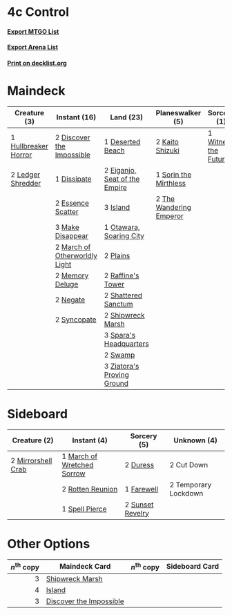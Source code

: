 # 4c Control

#### [Export MTGO List](../collection/4c%20Control/4c%20Control.txt)
#### [Export Arena List](../collection/4c%20Control/4c%20Control_arena.txt)
#### [Print on decklist.org](http://decklist.org/?deckmain=1%09Deserted%20Beach%0A2%09Discover%20the%20Impossible%0A1%09Dissipate%0A2%09Drag%20to%20the%20Bottom%0A2%09Eiganjo,%20Seat%20of%20the%20Empire%0A2%09Ertai%20Resurrected%0A2%09Essence%20Scatter%0A1%09Hullbreaker%20Horror%0A3%09Island%0A2%09Joint%20Exploration%0A2%09Kaito%20Shizuki%0A2%09Ledger%20Shredder%0A1%09Leyline%20Binding%0A3%09Make%20Disappear%0A2%09March%20of%20Otherworldly%20Light%0A2%09Memory%20Deluge%0A2%09Negate%0A1%09Otawara,%20Soaring%20City%0A2%09Plains%0A2%09Raffine's%20Tower%0A3%09Rona's%20Vortex%0A2%09Shattered%20Sanctum%0A2%09Shipwreck%20Marsh%0A1%09Sorin%20the%20Mirthless%0A3%09Spara's%20Headquarters%0A2%09Swamp%0A2%09Syncopate%0A2%09Tear%20Asunder%0A2%09The%20Wandering%20Emperor%0A1%09Witness%20the%20Future%0A3%09Ziatora's%20Proving%20Ground&deckside=2%09Cut%20Down%0A2%09Duress%0A1%09Farewell%0A1%09March%20of%20Wretched%20Sorrow%0A2%09Mirrorshell%20Crab%0A2%09Rotten%20Reunion%0A1%09Spell%20Pierce%0A2%09Sunset%20Revelry%0A2%09Temporary%20Lockdown)
# Maindeck

|                                         Creature (3)                                          |                                              Instant (16)                                              |                                               Land (23)                                                |                                         Planeswalker (5)                                         |                                          Sorcery (1)                                          |    Unknown (12)    |
|-----------------------------------------------------------------------------------------------|--------------------------------------------------------------------------------------------------------|--------------------------------------------------------------------------------------------------------|--------------------------------------------------------------------------------------------------|-----------------------------------------------------------------------------------------------|--------------------|
|1 [Hullbreaker Horror](http://gatherer.wizards.com/Pages/Card/Details.aspx?multiverseid=540902)|2 [Discover the Impossible](http://gatherer.wizards.com/Pages/Card/Details.aspx?multiverseid=548346)    |1 [Deserted Beach](http://gatherer.wizards.com/Pages/Card/Details.aspx?multiverseid=535058)             |2 [Kaito Shizuki](http://gatherer.wizards.com/Pages/Card/Details.aspx?multiverseid=548538)        |1 [Witness the Future](http://gatherer.wizards.com/Pages/Card/Details.aspx?multiverseid=540934)|2 Drag to the Bottom|
|2 [Ledger Shredder](http://gatherer.wizards.com/Pages/Card/Details.aspx?multiverseid=555247)   |1 [Dissipate](http://gatherer.wizards.com/Pages/Card/Details.aspx?multiverseid=292758)                  |2 [Eiganjo, Seat of the Empire](http://gatherer.wizards.com/Pages/Card/Details.aspx?multiverseid=548581)|1 [Sorin the Mirthless](http://gatherer.wizards.com/Pages/Card/Details.aspx?multiverseid=540983)  |                                                                                               |2 Ertai Resurrected |
|                                                                                               |2 [Essence Scatter](http://gatherer.wizards.com/Pages/Card/Details.aspx?multiverseid=426754)            |3 [Island](http://gatherer.wizards.com/Pages/Card/Details.aspx?multiverseid=439857)                     |2 [The Wandering Emperor](http://gatherer.wizards.com/Pages/Card/Details.aspx?multiverseid=548337)|                                                                                               |2 Joint Exploration |
|                                                                                               |3 [Make Disappear](http://gatherer.wizards.com/Pages/Card/Details.aspx?multiverseid=555250)             |1 [Otawara, Soaring City](http://gatherer.wizards.com/Pages/Card/Details.aspx?multiverseid=548584)      |                                                                                                  |                                                                                               |1 Leyline Binding   |
|                                                                                               |2 [March of Otherworldly Light](http://gatherer.wizards.com/Pages/Card/Details.aspx?multiverseid=548321)|2 [Plains](http://gatherer.wizards.com/Pages/Card/Details.aspx?multiverseid=439856)                     |                                                                                                  |                                                                                               |3 Rona's Vortex     |
|                                                                                               |2 [Memory Deluge](http://gatherer.wizards.com/Pages/Card/Details.aspx?multiverseid=534825)              |2 [Raffine's Tower](http://gatherer.wizards.com/Pages/Card/Details.aspx?multiverseid=555455)            |                                                                                                  |                                                                                               |2 Tear Asunder      |
|                                                                                               |2 [Negate](http://gatherer.wizards.com/Pages/Card/Details.aspx?multiverseid=423707)                     |2 [Shattered Sanctum](http://gatherer.wizards.com/Pages/Card/Details.aspx?multiverseid=541140)          |                                                                                                  |                                                                                               |                    |
|                                                                                               |2 [Syncopate](http://gatherer.wizards.com/Pages/Card/Details.aspx?multiverseid=442955)                  |2 [Shipwreck Marsh](http://gatherer.wizards.com/Pages/Card/Details.aspx?multiverseid=535066)            |                                                                                                  |                                                                                               |                    |
|                                                                                               |                                                                                                        |3 [Spara's Headquarters](http://gatherer.wizards.com/Pages/Card/Details.aspx?multiverseid=555458)       |                                                                                                  |                                                                                               |                    |
|                                                                                               |                                                                                                        |2 [Swamp](http://gatherer.wizards.com/Pages/Card/Details.aspx?multiverseid=439858)                      |                                                                                                  |                                                                                               |                    |
|                                                                                               |                                                                                                        |3 [Ziatora's Proving Ground](http://gatherer.wizards.com/Pages/Card/Details.aspx?multiverseid=555462)   |                                                                                                  |                                                                                               |                    |


# Sideboard

|                                        Creature (2)                                         |                                             Instant (4)                                             |                                        Sorcery (5)                                        |    Unknown (4)     |
|---------------------------------------------------------------------------------------------|-----------------------------------------------------------------------------------------------------|-------------------------------------------------------------------------------------------|--------------------|
|2 [Mirrorshell Crab](http://gatherer.wizards.com/Pages/Card/Details.aspx?multiverseid=548360)|1 [March of Wretched Sorrow](http://gatherer.wizards.com/Pages/Card/Details.aspx?multiverseid=548411)|2 [Duress](http://gatherer.wizards.com/Pages/Card/Details.aspx?multiverseid=14557)         |2 Cut Down          |
|                                                                                             |2 [Rotten Reunion](http://gatherer.wizards.com/Pages/Card/Details.aspx?multiverseid=534893)          |1 [Farewell](http://gatherer.wizards.com/Pages/Card/Details.aspx?multiverseid=548306)      |2 Temporary Lockdown|
|                                                                                             |1 [Spell Pierce](http://gatherer.wizards.com/Pages/Card/Details.aspx?multiverseid=425876)            |2 [Sunset Revelry](http://gatherer.wizards.com/Pages/Card/Details.aspx?multiverseid=534796)|                    |


# Other Options

|*n*<sup>th</sup> copy|                                          Maindeck Card                                           |*n*<sup>th</sup> copy|Sideboard Card|
|--------------------:|--------------------------------------------------------------------------------------------------|---------------------|--------------|
|                    3|[Shipwreck Marsh](http://gatherer.wizards.com/Pages/Card/Details.aspx?multiverseid=535066)        |                     |              |
|                    4|[Island](http://gatherer.wizards.com/Pages/Card/Details.aspx?multiverseid=439857)                 |                     |              |
|                    3|[Discover the Impossible](http://gatherer.wizards.com/Pages/Card/Details.aspx?multiverseid=548346)|                     |              |

